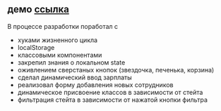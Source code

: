 ## демо [ссылка](https://e1ford.github.io/controlOfWages/)


В процессе разработки поработал с 
- хуками жизненного цикла 
- localStorage 
- классовыми компонентами 
- закрепил знания о локальном state 
- оживлением сверстаных кнопок (звездочка, печенька, корзина)
- сделал динамический ввод зарплаты 
- реализовал форму добавления новых сотрудников 
- динамическое присвоение классов в зависимости от стейта 
- фильтрация стейта в зависимости от нажатой кнопки фильтра


